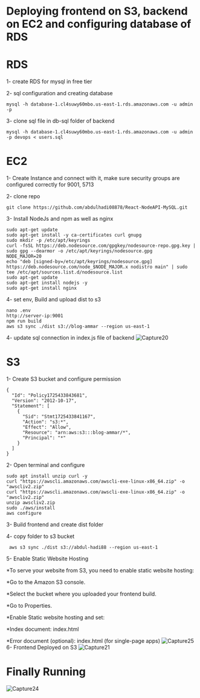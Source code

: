 # Deploying frontend on S3, backend on EC2 and configuring database of RDS
# RDS

1- create RDS for mysql in free tier

2- sql configuration and creating database
```http
mysql -h database-1.cl4suwy60mbo.us-east-1.rds.amazonaws.com -u admin -p
```
3- clone sql file in db-sql folder of backend
```http
mysql -h database-1.cl4suwy60mbo.us-east-1.rds.amazonaws.com -u admin -p devops < users.sql
```
# EC2
1- Create Instance and connect with it, make sure security groups are configured correctly for 9001, 5713

2- clone repo
```http
git clone https://github.com/abdulhadi08878/React-NodeAPI-MySQL.git
```
3- Install NodeJs and npm as well as nginx

```http
sudo apt-get update
sudo apt-get install -y ca-certificates curl gnupg
sudo mkdir -p /etc/apt/keyrings
curl -fsSL https://deb.nodesource.com/gpgkey/nodesource-repo.gpg.key | sudo gpg --dearmor -o /etc/apt/keyrings/nodesource.gpg
NODE_MAJOR=20
echo "deb [signed-by=/etc/apt/keyrings/nodesource.gpg] https://deb.nodesource.com/node_$NODE_MAJOR.x nodistro main" | sudo tee /etc/apt/sources.list.d/nodesource.list
sudo apt-get update
sudo apt-get install nodejs -y
sudo apt-get install nginx
```
4- set env, Build and upload dist to s3
```http
nano .env
http://server-ip:9001
npm run build
aws s3 sync ./dist s3://blog-ammar --region us-east-1
```
4- update sql connection in index.js file of backend
![Capture20](https://github.com/user-attachments/assets/d11cffc8-5fd6-4b8b-9c6f-0753cb05dda8)

# S3
1- Create S3 bucket and configure permission
```http
{
  "Id": "Policy1725433843681",
  "Version": "2012-10-17",
  "Statement": [
    {
      "Sid": "Stmt1725433841167",
      "Action": "s3:*",
      "Effect": "Allow",
      "Resource": "arn:aws:s3:::blog-ammar/*",
      "Principal": "*"
    }
  ]
}
```
2- Open terminal and configure
```http
sudo apt install unzip curl -y
curl "https://awscli.amazonaws.com/awscli-exe-linux-x86_64.zip" -o "awscliv2.zip"
curl "https://awscli.amazonaws.com/awscli-exe-linux-x86_64.zip" -o "awscliv2.zip"
unzip awscliv2.zip
sudo ./aws/install
aws configure
```

3- Build frontend and create dist folder

4- copy folder to s3 bucket
```http
 aws s3 sync ./dist s3://abdul-hadi88 --region us-east-1
```
5- Enable Static Website Hosting

 *To serve your website from S3, you need to enable static website hosting:

 *Go to the Amazon S3 console.

 *Select the bucket where you uploaded your frontend build.

 *Go to Properties.

 *Enable Static website hosting and set:

 *Index document: index.html

 *Error document (optional): index.html (for single-page apps)
![Capture25](https://github.com/user-attachments/assets/efbdb369-aeff-403b-b761-1cc3a938a53b)
6- Frontend Deployed on S3
![Capture21](https://github.com/user-attachments/assets/35b1221d-eccb-477b-bb70-48ded0ceabd0)
# Finally Running
![Capture24](https://github.com/user-attachments/assets/9152f75e-0ae8-4d7a-abec-606f30d0e6b8)
